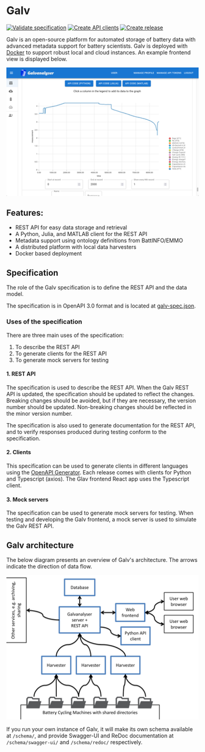 # Galv

[![Validate specification](https://github.com/Battery-Intelligence-Lab/galv-spec/actions/workflows/validate.yml/badge.svg)](https://github.com/marketplace/actions/super-linter)
[![Create API clients](https://github.com/Battery-Intelligence-Lab/galv-spec/actions/workflows/clients.yml/badge.svg)](https://github.com/Battery-Intelligence-Lab/galv-spec/actions/workflows/clients.yml)
[![Create release](https://github.com/Battery-Intelligence-Lab/galv-spec/actions/workflows/create-release.yml/badge.svg)](https://github.com/Battery-Intelligence-Lab/galv-spec/actions/workflows/create-release.yml)

Galv is an open-source platform for automated storage of battery data with advanced metadata support for battery scientists. 
Galv is deployed with [Docker](https://docs.docker.com/) to support robust local and cloud instances. 
An example frontend view is displayed below. 

<p align="center">
<img src="img/galv_frontend_v1.png" width="900" />
</p>

## Features:
- REST API for easy data storage and retrieval
- A Python, Julia, and MATLAB client for the REST API
- Metadata support using ontology definitions from BattINFO/EMMO
- A distributed platform with local data harvesters
- Docker based deployment

## Specification

The role of the Galv specification is to define the REST API and the data model.

The specification is in OpenAPI 3.0 format and is located at [galv-spec.json](galv-spec.json).

### Uses of the specification

There are three main uses of the specification:
1. To describe the REST API
2. To generate clients for the REST API
3. To generate mock servers for testing

#### 1. REST API

The specification is used to describe the REST API.
When the Galv REST API is updated, the specification should be updated to reflect the changes.
Breaking changes should be avoided, but if they are necessary, the version number should be updated.
Non-breaking changes should be reflected in the minor version number.

The specification is also used to generate documentation for the REST API, 
and to verify responses produced during testing conform to the specification.

#### 2. Clients

This specification can be used to generate clients in different languages using the [OpenAPI Generator](https://openapi-generator.tech/).
Each release comes with clients for Python and Typescript (axios).
The Glav frontend React app uses the Typescript client.

#### 3. Mock servers

The specification can be used to generate mock servers for testing.
When testing and developing the Galv frontend, a mock server is used to simulate the Galv REST API.

## Galv architecture

The below diagram presents an overview of Galv's architecture. 
The arrows indicate the direction of data flow.

<p align="center">
    <img src="img/GalvStructure.PNG" alt="Data flows from battery cycling machines to Galv Harvesters, then to the     Galv server and REST API. Metadata can be updated and data read using the web client, and data can be downloaded by the Python client." width="600" />
</p>

If you run your own instance of Galv, it will make its own schema available at `/schema/`,
and provide Swagger-UI and ReDoc documentation at `/schema/swagger-ui/` and `/schema/redoc/` respectively.
